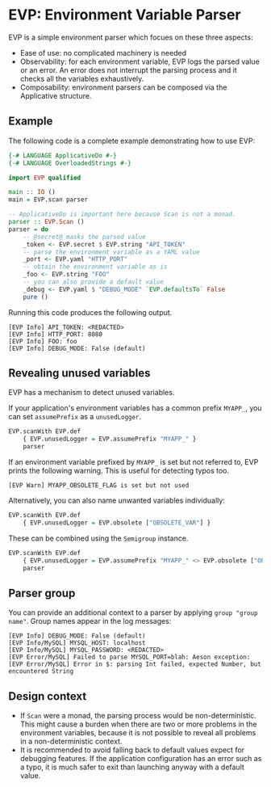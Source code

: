 EVP: Environment Variable Parser
====

EVP is a simple environment parser which focues on these three aspects:

* Ease of use: no complicated machinery is needed
* Observability: for each environment variable, EVP logs the parsed value or an error. An error does not interrupt the parsing process and it checks all the variables exhaustively.
* Composability: environment parsers can be composed via the Applicative structure.

Example
----

The following code is a complete example demonstrating how to use EVP:

```haskell
{-# LANGUAGE ApplicativeDo #-}
{-# LANGUAGE OverloadedStrings #-}

import EVP qualified

main :: IO ()
main = EVP.scan parser

-- ApplicativeDo is important here because Scan is not a monad.
parser :: EVP.Scan ()
parser = do
    -- @secret@ masks the parsed value
    _token <- EVP.secret $ EVP.string "API_TOKEN"
    -- parse the environment variable as a YAML value
    _port <- EVP.yaml "HTTP_PORT"
    -- obtain the environment variable as is
    _foo <- EVP.string "FOO"
    -- you can also provide a default value
    _debug <- EVP.yaml $ "DEBUG_MODE" `EVP.defaultsTo` False
    pure ()
```

Running this code produces the following output.

```
[EVP Info] API_TOKEN: <REDACTED>
[EVP Info] HTTP_PORT: 8080
[EVP Info] FOO: foo
[EVP Info] DEBUG_MODE: False (default)
```

Revealing unused variables
----

EVP has a mechanism to detect unused variables.

If your application's environment variables has a common prefix `MYAPP_`, you can set `assumePrefix` as a `unusedLogger`.

```haskell
EVP.scanWith EVP.def
    { EVP.unusedLogger = EVP.assumePrefix "MYAPP_" }
    parser
```

If an environment variable prefixed by `MYAPP_` is set but not referred to, EVP prints the following warning. This is useful for detecting typos too.

```
[EVP Warn] MYAPP_OBSOLETE_FLAG is set but not used
```

Alternatively, you can also name unwanted variables individually:

```haskell
EVP.scanWith EVP.def
    { EVP.unusedLogger = EVP.obsolete ["OBSOLETE_VAR"] }
```

These can be combined using the `Semigroup` instance.

```haskell
EVP.scanWith EVP.def
    { EVP.unusedLogger = EVP.assumePrefix "MYAPP_" <> EVP.obsolete ["OBSOLETE_VAR"] }
    parser
```

Parser group
----

You can provide an additional context to a parser by applying `group "group name"`.
Group names appear in the log messages:

```
[EVP Info] DEBUG_MODE: False (default)
[EVP Info/MySQL] MYSQL_HOST: localhost
[EVP Info/MySQL] MYSQL_PASSWORD: <REDACTED>
[EVP Error/MySQL] Failed to parse MYSQL_PORT=blah: Aeson exception:
[EVP Error/MySQL] Error in $: parsing Int failed, expected Number, but encountered String
```

Design context
----

* If `Scan` were a monad, the parsing process would be non-deterministic. This might cause a burden when there are two or more problems in the environment variables, because it is not possible to reveal all problems in a non-deterministic context.
* It is recommended to avoid falling back to default values expect for debugging features. If the application configuration has an error such as a typo, it is much safer to exit than launching anyway with a default value.
